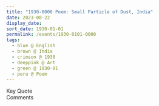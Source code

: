```yaml
---
title: "1930-0000 Poem: Small Particle of Dust, India"
date: 2023-08-22
display_date: 
sort_date: 1930-01-01
permalink: /events/1930-0101-0000
tags:
  - blue @ English
  - brown @ India
  - crimson @ 1930
  - deeppink @ Art
  - green @ 1930-01
  - peru @ Poem
---
```


<wave-list>
  <list-title color="green" width="75">Key Quote</list-title>
  <list-item color="BlanchedAlmond"  width="200"></list-item>
  <list-item color="Lavender"></list-item>
  <list-item color="BlanchedAlmond"></list-item>
</wave-list>

<br>

<wave-list>
  <list-title color="green" width="75">Comments</list-title>
  <list-item color="BlanchedAlmond"  width="200"></list-item>
  <list-item color="Lavender"></list-item>
  <list-item color="BlanchedAlmond"></list-item>
</wave-list>